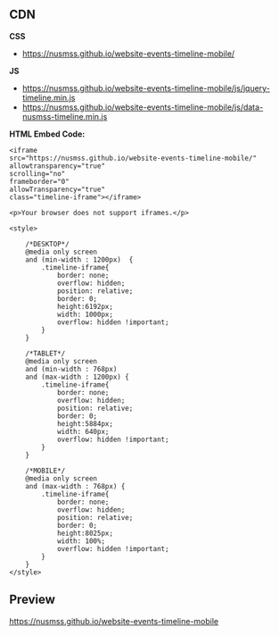 ## CDN
**CSS**

 - https://nusmss.github.io/website-events-timeline-mobile/

**JS**

 - https://nusmss.github.io/website-events-timeline-mobile/js/jquery-timeline.min.js
 - https://nusmss.github.io/website-events-timeline-mobile/js/data-nusmss-timeline.min.js


**HTML Embed Code:**

    <iframe
    src="https://nusmss.github.io/website-events-timeline-mobile/"
    allowtransparency="true"
    scrolling="no"
    frameborder="0"
    allowTransparency="true"
    class="timeline-iframe"></iframe>

    <p>Your browser does not support iframes.</p>

    <style>
        
        /*DESKTOP*/
        @media only screen 
        and (min-width : 1200px)  { 
            .timeline-iframe{
                border: none;
                overflow: hidden;
                position: relative;
                border: 0;
                height:6192px;
                width: 1000px;
                overflow: hidden !important;
            }
        }
        
        /*TABLET*/
        @media only screen 
        and (min-width : 768px) 
        and (max-width : 1200px) { 
            .timeline-iframe{
                border: none;
                overflow: hidden;
                position: relative;
                border: 0;
                height:5884px;
                width: 640px;
                overflow: hidden !important;
            }
        }
        
        /*MOBILE*/
        @media only screen 
        and (max-width : 768px) { 
            .timeline-iframe{
                border: none;
                overflow: hidden;
                position: relative;
                border: 0;
                height:8025px;
                width: 100%;
                overflow: hidden !important;
            }
        }
    </style>


## Preview

https://nusmss.github.io/website-events-timeline-mobile
